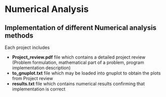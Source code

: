 # Numerical Analysis
## Implementation of different Numerical analysis methods
Each project includes 
- **Project_review.pdf** file which contains a detailed project review (Problem formulation, mathematical part of a problem, program implementation description)
- **to_gnuplot.txt** file which may be loaded into gnuplot to obtain the plots from Project review
- **results.txt** file which contains numerical results confirming that implementation is correct
